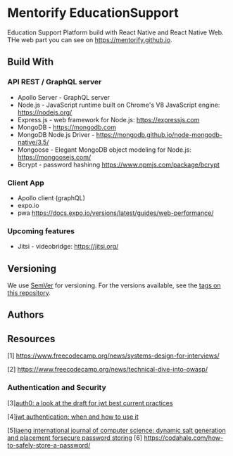 # Mentorify EducationSupport

Education Support Platform build with React Native and React Native Web. THe web part you can see on https://mentorify.github.io.

## Build With

### API REST / GraphQL server

- Apollo Server - GraphQL server
- Node.js - JavaScript runtime built on Chrome's V8 JavaScript engine: https://nodejs.org/
- Express.js - web framework for Node.js: https://expressjs.com
- MongoDB - https://mongodb.com
- MongoDB Node.js Driver - https://mongodb.github.io/node-mongodb-native/3.5/
- Mongoose - Elegant MongoDB object modeling for Node.js: https://mongoosejs.com/
- Bcrypt - password hashinng https://www.npmjs.com/package/bcrypt

### Client App

- Apollo client (graphQL)
- expo.io
- pwa https://docs.expo.io/versions/latest/guides/web-performance/

### Upcoming features

- Jitsi - videobridge: https://jitsi.org/

## Versioning

We use [SemVer](http://semver.org/) for versioning. For the versions available, see the [tags on this repository](https://github.com/Mentorify/mentorify/tags).

## Authors

## Resources

[1] https://www.freecodecamp.org/news/systems-design-for-interviews/

[2] https://www.freecodecamp.org/news/technical-dive-into-owasp/

### Authentication and Security

[3][auth0: a look at the draft for jwt best current practices](https://auth0.com/blog/a-look-at-the-latest-draft-for-jwt-bcp/)

[4][jwt authentication: when and how to use it](https://blog.logrocket.com/jwt-authentication-best-practices/)

[5][iaeng international journal of computer science: dynamic salt generation and placement forsecure password storing](http://www.iaeng.org/IJCS/issues_v43/issue_1/IJCS_43_1_04.pdf)
[6] https://codahale.com/how-to-safely-store-a-password/
